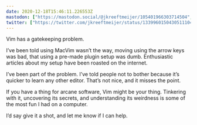 ```yaml
---
date: 2020-12-18T15:46:11.226553Z
mastodon: ["https://mastodon.social/@jkreeftmeijer/105401966303714504", "https://mastodon.social/@jkreeftmeijer/105401966329519843"]
twitter: ["https://twitter.com/jkreeftmeijer/status/1339960150430511104", "https://twitter.com/jkreeftmeijer/status/1339960150996742147", "https://twitter.com/jkreeftmeijer/status/1339960151575506945"]
---
```

Vim has a gatekeeping problem.

I’ve been told using MacVim wasn’t the way, moving using the arrow keys was bad, that using a pre-made plugin setup was dumb. Enthusiastic articles about my setup have been roasted on the internet.

I’ve been part of the problem. I’ve told people not to bother because it’s quicker to learn any other editor. That’s not nice, and it misses the point.

If you have a thing for arcane software, Vim might be your thing. Tinkering with it, uncovering its secrets, and understanding its weirdness is some of the most fun I had on a computer.

I’d say give it a shot, and let me know if I can help.
